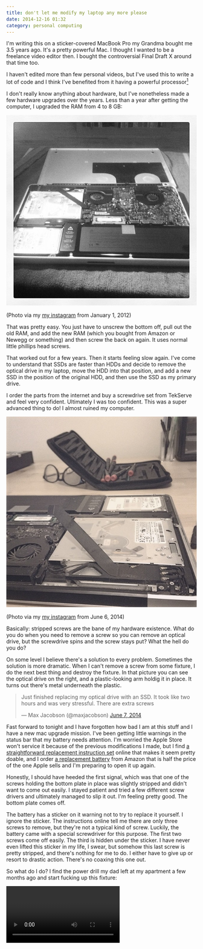 ```yaml
---
title: don't let me modify my laptop any more please
date: 2014-12-16 01:32
category: personal computing
---
```


I'm writing this on a sticker-covered MacBook Pro my Grandma bought me 3.5 years
ago. It's a pretty powerful Mac. I thought I wanted to be a freelance video
editor then. I bought the controversial Final Draft X around that time too.

I haven't edited more than few personal videos, but I've used this to write a
lot of code and I think I've benefited from it having a powerful
processor[^proc]

[^proc]: Or whatever. Honestly, I don't really know anything about hardware.

I don't really know anything about hardware, but I've nonetheless made a few
hardware upgrades over the years. Less than a year after getting the computer, I
upgraded the RAM from 4 to 8 GB:

![RAM upgrade photo from Jan 1, 2012](/img/2012-01-01-RAM-upgrade.jpg)

(Photo via my [my instagram](https://instagram.com/p/gED_S/) from January 1, 2012)

That was pretty easy. You just have to unscrew the bottom off, pull out the old
RAM, and add the new RAM (which you bought from Amazon or Newegg or something)
and then screw the back on again. It uses normal little phillips head screws.

That worked out for a few years. Then it starts feeling slow again. I've come to
understand that SSDs are faster than HDDs and decide to remove the optical drive
in my laptop, move the HDD into that position, and add a new SSD in the position
of the original HDD, and then use the SSD as my primary drive.

I order the parts from the internet and buy a screwdrive set from TekServe and
feel very confident. Ultimately I was too confident. This was a super advanced
thing to do! I almost ruined my computer.

![Upgrading hard drive photo from Jun 6, 2014](/img/2014-06-06-hard-drive-upgrade.jpg)

(Photo via my [my instagram](https://instagram.com/p/o7FACsIchw/) from June 6, 2014)

Basically: stripped screws are the bane of my hardware existence. What do you do
when you need to remove a screw so you can remove an optical drive, but the
screwdrive spins and the screw stays put? What the hell do you do?

On some level I believe there's a solution to every problem. Sometimes the
solution is more dramatic. When I can't remove a screw from some fixture, I do
the next best thing and destroy the fixture. In that picture you can see the
optical drive on the right, and a plastic-looking arm holdig it in place. It
turns out there's metal underneath the plastic.

<blockquote class="twitter-tweet" lang="en"><p>Just finished replacing my optical drive with an SSD. It took like two hours and was very stressful. There are extra screws</p>&mdash; Max Jacobson (@maxjacobson) <a href="https://twitter.com/maxjacobson/status/475102165070282752">June 7, 2014</a></blockquote>

Fast forward to tonight and I have forgotten how bad I am at this stuff and I
have a new mac upgrade mission. I've been getting little warnings in the status
bar that my battery needs attention. I'm worried the Apple Store won't service
it because of the previous modifications I made, but I find [a straightforward
replacement instruction set][ifixit] online that makes it seem pretty doable,
and I order [a replacement battery][batt] from Amazon that is half the price of
the one Apple sells and I'm preparing to open it up again.

[ifixit]:https://www.ifixit.com/Guide/MacBook+Pro+15-Inch+Unibody+Early+2011+Battery+Replacement/5889
[batt]:http://www.amazon.com/gp/product/B00M047836/ref=oh_aui_detailpage_o02_s00?ie=UTF8&psc=1

Honestly, I should have heeded the first signal, which was that one of the
screws holding the bottom plate in place was slightly stripped and didn't want
to come out easily. I stayed patient and tried a few different screw drivers and
ultimately managed to slip it out. I'm feeling pretty good. The bottom plate
comes off.

The battery has a sticker on it warning not to try to replace it yourself. I
ignore the sticker. The instructions online tell me there are only three screws
to remove, but they're not a typical kind of screw. Luckily, the battery came
with a special screwdriver for this purpose. The first two screws come off
easily. The third is hidden under the sticker. I have never even lifted this
sticker in my life, I swear, but somehow this last screw is pretty stripped, and
there's nothing for me to do. I either have to give up or resort to drastic
action. There's no coaxing this one out.

So what do I do? I find the power drill my dad left at my apartment a few months
ago and start fucking up this fixture:

<video src="/video/2014-12-12-upgrade-battery.mp4" controls/>

(Video via [my instagram](https://instagram.com/p/wp3kyDocg8/) from December 12, 2014)

I try prodding and poking and sawing at it with a drill, a pocket knife, with
various screw drivers, for well over an hour. I learn more about how the power
drill works when suddenly its mouth opens and the drillbit falls out and I have
to figure out why.

Something like an hour and a half later the fixture is sufficiently destroyed
that I can remove the battery. I'm pretty nervous that I've more or less
destroyed the entire computer. I figure there's a good enough chance that the
drill would poke through the machine and screen, or I sever the strip that
connects the SSD drive to the computer or who even knows?

Because I never really removed the old screw, I just forcefully ripped the old
battery from it, the new battery doesn't really fit. It has a little ear that
wants to be fastened down in that same place, but that place is occupied by an
old screw fastening nothing. So I ply away the ear, and position the battery
fastened by only two screws.

I hold my breath and turn it on. It actually kind of works. The warning light is
gone. The "battery health" is 101% now, whatever that means. The estimated
duration is still terrible, less than an hour on a brand new battery, but I
kind of don't care. Actually that number is going up as I type this :guitar:.

I feel like I need to wear a promise ring not to ever try and open up this
computer again, for my sake and its. It just won't be a happy thing to do. I
hope writing this makes me remember that.

Although, now the HDD isn't showing up in the list of drives... maybe I should
just open it one more time and take a look...
